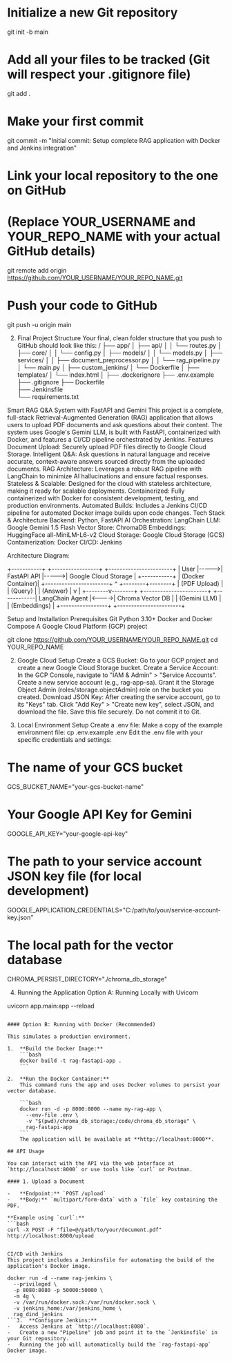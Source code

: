 # Initialize a new Git repository
git init -b main

# Add all your files to be tracked (Git will respect your .gitignore file)
git add .

# Make your first commit
git commit -m "Initial commit: Setup complete RAG application with Docker and Jenkins integration"

# Link your local repository to the one on GitHub
# (Replace YOUR_USERNAME and YOUR_REPO_NAME with your actual GitHub details)
git remote add origin https://github.com/YOUR_USERNAME/YOUR_REPO_NAME.git

# Push your code to GitHub
git push -u origin main

2. Final Project Structure
Your final, clean folder structure that you push to GitHub should look like this:
/
├── app/
│   ├── api/
│   │   └── routes.py
│   ├── core/
│   │   └── config.py
│   ├── models/
│   │   └── models.py
│   ├── services/
│   │   ├── document_preprocessor.py
│   │   └── rag_pipeline.py
│   └── main.py
│
├── custom_jenkins/
│   └── Dockerfile
│
├── templates/
│   └── index.html
│
├── .dockerignore
├── .env.example       
├── .gitignore
├── Dockerfile         
├── Jenkinsfile        
└── requirements.txt

Smart RAG Q&A System with FastAPI and Gemini
This project is a complete, full-stack Retrieval-Augmented Generation (RAG) application that allows users to upload PDF documents and ask questions about their content. The system uses Google's Gemini LLM, is built with FastAPI, containerized with Docker, and features a CI/CD pipeline orchestrated by Jenkins.
Features
Document Upload: Securely upload PDF files directly to Google Cloud Storage.
Intelligent Q&A: Ask questions in natural language and receive accurate, context-aware answers sourced directly from the uploaded documents.
RAG Architecture: Leverages a robust RAG pipeline with LangChain to minimize AI hallucinations and ensure factual responses.
Stateless & Scalable: Designed for the cloud with stateless architecture, making it ready for scalable deployments.
Containerized: Fully containerized with Docker for consistent development, testing, and production environments.
Automated Builds: Includes a Jenkins CI/CD pipeline for automated Docker image builds upon code changes.
Tech Stack & Architecture
Backend: Python, FastAPI
AI Orchestration: LangChain
LLM: Google Gemini 1.5 Flash
Vector Store: ChromaDB
Embeddings: HuggingFace all-MiniLM-L6-v2
Cloud Storage: Google Cloud Storage (GCS)
Containerization: Docker
CI/CD: Jenkins


Architecture Diagram:

+-----------+      +-----------------+      +-----------------------+
|   User    |----->|   FastAPI API   |----->| Google Cloud Storage  |
+-----------+      | (Docker Container)|      +-----------------------+
      ^            +--------+--------+                | (PDF Upload)
      |                     | (Query)                 |
      | (Answer)            |                         v
      |            +--------v--------+      +-----------------------+
      +------------|  LangChain Agent  |<---->|   Chroma Vector DB    |
                   | (Gemini LLM)    |      | (Embeddings)          |
                   +-----------------+      +-----------------------+

Setup and Installation
Prerequisites
Git
Python 3.10+
Docker and Docker Compose
A Google Cloud Platform (GCP) project

git clone https://github.com/YOUR_USERNAME/YOUR_REPO_NAME.git
cd YOUR_REPO_NAME

2. Google Cloud Setup
Create a GCS Bucket: Go to your GCP project and create a new Google Cloud Storage bucket.
Create a Service Account:
In the GCP Console, navigate to "IAM & Admin" > "Service Accounts".
Create a new service account (e.g., rag-app-sa).
Grant it the Storage Object Admin (roles/storage.objectAdmin) role on the bucket you created.
Download JSON Key:
After creating the service account, go to its "Keys" tab.
Click "Add Key" > "Create new key", select JSON, and download the file.
Save this file securely. Do not commit it to Git.


3. Local Environment Setup
Create a .env file:
Make a copy of the example environment file: cp .env.example .env
Edit the .env file with your specific credentials and settings:

# The name of your GCS bucket
GCS_BUCKET_NAME="your-gcs-bucket-name"

# Your Google API Key for Gemini
GOOGLE_API_KEY="your-google-api-key"

# The path to your service account JSON key file (for local development)
GOOGLE_APPLICATION_CREDENTIALS="C:/path/to/your/service-account-key.json"

# The local path for the vector database
CHROMA_PERSIST_DIRECTORY="./chroma_db_storage"


4. Running the Application
Option A: Running Locally with Uvicorn

uvicorn app.main:app --reload
```The application will be available at **http://127.0.0.1:8000**.

#### Option B: Running with Docker (Recommended)

This simulates a production environment.

1.  **Build the Docker Image:**
    ```bash
    docker build -t rag-fastapi-app .
    ```

2.  **Run the Docker Container:**
    This command runs the app and uses Docker volumes to persist your vector database.

    ```bash
    docker run -d -p 8000:8000 --name my-rag-app \
      --env-file .env \
      -v "$(pwd)/chroma_db_storage:/code/chroma_db_storage" \
      rag-fastapi-app
    ```
    The application will be available at **http://localhost:8000**.

## API Usage

You can interact with the API via the web interface at `http://localhost:8000` or use tools like `curl` or Postman.

#### 1. Upload a Document

-   **Endpoint:** `POST /upload`
-   **Body:** `multipart/form-data` with a `file` key containing the PDF.

**Example using `curl`:**
```bash
curl -X POST -F "file=@/path/to/your/document.pdf" http://localhost:8000/upload


CI/CD with Jenkins
This project includes a Jenkinsfile for automating the build of the application's Docker image.

docker run -d --name rag-jenkins \
  --privileged \
  -p 8080:8080 -p 50000:50000 \
  -m 4g \
  -v /var/run/docker.sock:/var/run/docker.sock \
  -v jenkins_home:/var/jenkins_home \
  rag_dind_jenkins
```3.  **Configure Jenkins:**
-   Access Jenkins at `http://localhost:8080`.
-   Create a new "Pipeline" job and point it to the `Jenkinsfile` in your Git repository.
-   Running the job will automatically build the `rag-fastapi-app` Docker image.
